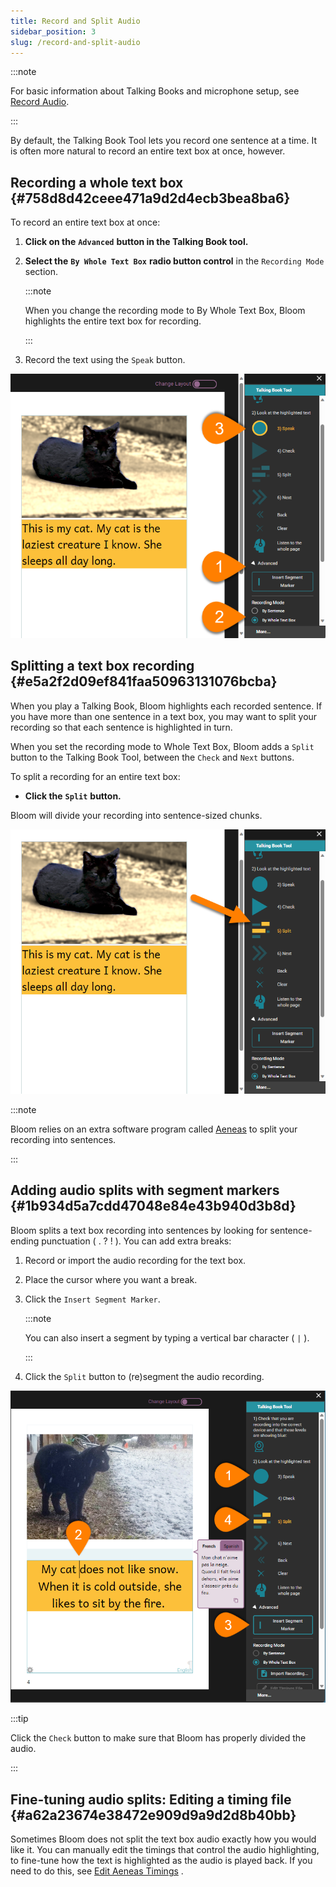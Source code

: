 ```yaml
---
title: Record and Split Audio
sidebar_position: 3
slug: /record-and-split-audio
---
```




:::note

For basic information about Talking Books and microphone setup, see [Record Audio](/record-audio). 

:::




By default, the Talking Book Tool lets you record one sentence at a time. It is often more natural to record an entire text box at once, however. 


## Recording a whole text box {#758d8d42ceee471a9d2d4ecb3bea8ba6}


To record an entire text box at once: 

1. **Click on the** **`Advanced`** **button in the Talking Book tool.**
2. **Select the** **`By Whole Text Box`** **radio button control** in the `Recording Mode` section.

	:::note
	
	When you change the recording mode to By Whole Text Box, Bloom highlights the entire text box for recording. 
	
	:::
	
	

3. Record the text using the `Speak` button.

![](./record-and-split-audio.cb05f273-88ae-45b6-927b-616cf766fdce.png)


## Splitting a text box recording {#e5a2f2d09ef841faa50963131076bcba}


When you play a Talking Book, Bloom highlights each recorded sentence. If you have more than one sentence in a text box, you may want to split your recording so that each sentence is highlighted in turn. 


When you set the recording mode to Whole Text Box, Bloom adds a `Split` button to the Talking Book Tool, between the `Check` and `Next` buttons. 


To split a recording for an entire text box:  

- **Click the** **`Split`** **button.**

Bloom will divide your recording into sentence-sized chunks. 


![](./record-and-split-audio.b72e843e-1923-49ef-9441-47ef5563d672.png)


:::note

Bloom relies on an extra software program called [Aeneas](https://www.readbeyond.it/aeneas/) to split your recording into sentences.

:::




## Adding audio splits with segment markers {#1b934d5a7cdd47048e84e43b940d3b8d}


Bloom splits a text box recording into sentences by looking for sentence-ending punctuation ( . ? ! ). You can add extra breaks: 

1. Record or import the audio recording for the text box.
2. Place the cursor where you want a break.
3. Click the `Insert Segment Marker`.

	:::note
	
	You can also insert a segment by typing a vertical bar character ( `|` ). 
	
	:::
	
	

4. Click the `Split` button to (re)segment the audio recording.

![](./record-and-split-audio.9085ef56-1714-4c74-a3e7-f5786907a3ff.png)


:::tip

Click the `Check` button to make sure that Bloom has properly divided the audio. 

:::




## Fine-tuning audio splits: Editing a timing file {#a62a23674e38472e909d9a9d2d8b40bb}


Sometimes Bloom does not split the text box audio exactly how you would like it. You can manually edit the timings that control the audio highlighting, to fine-tune how the text is highlighted as the audio is played back. If you need to do this, see [Edit Aeneas Timings](/edit-timings) . 

